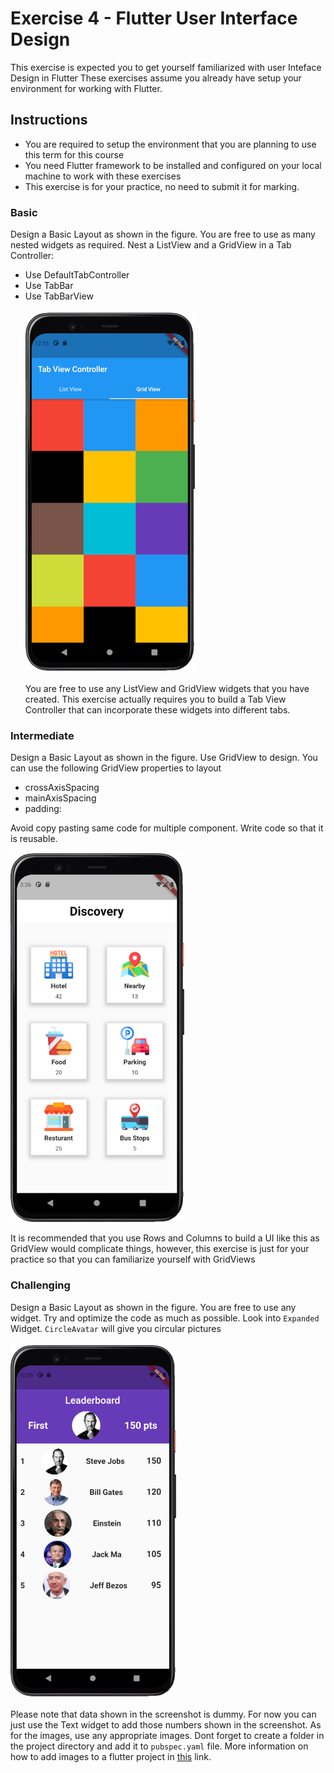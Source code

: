 # Exercise 4 - Flutter User Interface Design
This exercise is expected you to get yourself familiarized with user Inteface Design in Flutter These exercises assume you already have setup your environment for working with Flutter.

## Instructions
* You are required to setup the environment that you are planning to use this term for this course
* You need Flutter framework to be installed and configured on your local machine to work with these exercises
* This exercise is for your practice, no need to submit it for marking.

### Basic
Design a Basic Layout as shown in the figure. You are free to use as many nested widgets as required. Nest a ListView and a GridView in a Tab Controller:
* Use DefaultTabController
* Use TabBar
* Use TabBarView  <br />   
![Basic Layout](./images/basic.png)<br />  
You are free to use any ListView and GridView widgets that you have created. This exercise actually requires you to build a Tab View Controller that can incorporate these widgets into different tabs. 

### Intermediate
Design a Basic Layout as shown in the figure. Use GridView to design. You can use the following GridView properties to layout
* crossAxisSpacing
* mainAxisSpacing
* padding:  

Avoid copy pasting same code for multiple component. Write code so that it is reusable.

![Intermediate Layout](./images/intermediate.png)<br />  

It is recommended that you use Rows and Columns to build a UI like this as GridView would complicate things, however, this exercise is just for your practice so that you can familiarize yourself with GridViews<br />  

### Challenging
Design a Basic Layout as shown in the figure. You are free to use any widget. Try and optimize the code as much as possible. Look into `Expanded` Widget. `CircleAvatar` will give you circular pictures
<br />  
![Challenging Layout](./images/challenging.png)<br />  
Please note that data shown in the screenshot is dummy. For now you can just use the Text widget to add those numbers shown in the screenshot. As for the images, use any appropriate images. Dont forget to create a folder in the project directory and add it to `pubspec.yaml` file. More information on how to add images to a flutter project in [this](https://flutter.dev/docs/development/ui/assets-and-images) link. <br />  